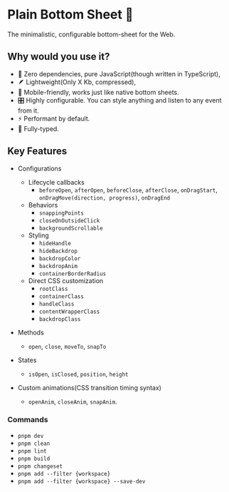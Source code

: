 # Plain Bottom Sheet 🦭

The minimalistic, configurable bottom-sheet for the Web.

## Why would you use it?

- 🫙 Zero dependencies, pure JavaScript(though written in TypeScript),
- 🪶 Lightweight(Only X Kb, compressed),
- 📱 Mobile-friendly, works just like native bottom sheets.
- 🎛 Highly configurable. You can style anything and listen to any event from it.
- ⚡️ Performant by default.
- 📐 Fully-typed.

## Key Features

- Configurations

  - Lifecycle callbacks
    - `beforeOpen`, `afterOpen`, `beforeClose`, `afterClose`, `onDragStart`, `onDragMove(direction, progress)`, `onDragEnd`
  - Behaviors
    - `snappingPoints`
    - `closeOnOutsideClick`
    - `backgroundScrollable`
  - Styling
    - `hideHandle`
    - `hideBackdrop`
    - `backdropColor`
    - `backdropAnim`
    - `containerBorderRadius`
  - Direct CSS customization
    - `rootClass`
    - `containerClass`
    - `handleClass`
    - `contentWrapperClass`
    - `backdropClass`

- Methods
  - `open`, `close`, `moveTo`, `snapTo`
- States

  - `isOpen`, `isClosed`, `position`, `height`

- Custom animations(CSS transition timing syntax)
  - `openAnim`, `closeAnim`, `snapAnim`.

### Commands

- `pnpm dev`
- `pnpm clean`
- `pnpm lint`
- `pnpm build`
- `pnpm changeset`
- `pnpm add --filter {workspace}`
- `pnpm add --filter {workspace} --save-dev`

